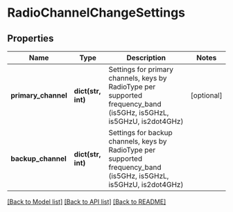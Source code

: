 # RadioChannelChangeSettings

## Properties
Name | Type | Description | Notes
------------ | ------------- | ------------- | -------------
**primary_channel** | **dict(str, int)** | Settings for primary channels, keys by RadioType per supported frequency_band (is5GHz, is5GHzL, is5GHzU, is2dot4GHz) | [optional] 
**backup_channel** | **dict(str, int)** | Settings for backup channels, keys by RadioType per supported frequency_band (is5GHz, is5GHzL, is5GHzU, is2dot4GHz) | 

[[Back to Model list]](../README.md#documentation-for-models) [[Back to API list]](../README.md#documentation-for-api-endpoints) [[Back to README]](../README.md)

